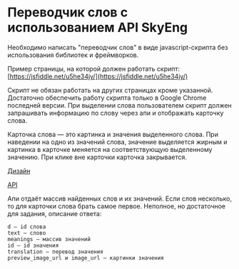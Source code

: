 # Переводчик слов с использованием API SkyEng
Необходимо написать "переводчик слов" в виде javascript-скрипта без использования библиотек и фреймворков.

Пример страницы, на которой должен работать скрипт: [https://jsfiddle.net/u5he34jy/](https://jsfiddle.net/u5he34jy/)

Скрипт не обязан работать на других страницах кроме указанной. Достаточно обеспечить работу скрипта только в Google Chrome последней версии.
При выделении слова пользователем скрипт должен запрашивать информацию по слову через апи и отображать карточку слова.

Карточка слова — это картинка и значения выделенного слова. 
При наведении на одно из значений слова, значение выделяется жирным и картинка в карточке меняется на соответствующую выделенному значению.
При клике вне карточки карточка закрывается.

[Дизайн](https://drive.google.com/open?id=0B1AWBJmIE9M2N2p1SmczQkRacTA) 

[API](http://dictionary.skyeng.ru/api/v2/search-word-translation?text=mother)

Апи отдаёт массив найденных слов и их значений. Если слов несколько, то для карточки слова брать самое первое.
Неполное, но достаточное для задания, описание ответа:
```
d — id слова
text — слово
meanings — массив значений
id — id значения
translation — перевод значения
preview_image_url и image_url — картинки значения
```
